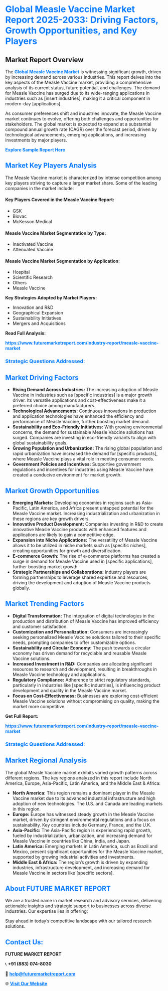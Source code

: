 <h1 style="color: #007BFF;">Global Measle Vaccine Market Report 2025-2033: Driving Factors, Growth Opportunities, and Key Players</h1>

<section id="overview">
<h2>Market Report Overview</h2>
<p>The <a href="https://www.futuremarketreport.com/industry-report/measle-vaccine-market" style="color: #007BFF; text-decoration: none;"><strong>Global Measle Vaccine Market</strong></a> is witnessing significant growth, driven by increasing demand across various industries. This report delves into the key aspects of the Measle Vaccine market, providing a comprehensive analysis of its current status, future potential, and challenges. The demand for Measle Vaccine has surged due to its wide-ranging applications in industries such as [insert industries], making it a critical component in modern-day [applications].</p>
<p>As consumer preferences shift and industries innovate, the Measle Vaccine market continues to evolve, offering both challenges and opportunities for stakeholders. The global market is expected to expand at a substantial compound annual growth rate (CAGR) over the forecast period, driven by technological advancements, emerging applications, and increasing investments by major players.</p>
</section>

<section id="overview">
<p><a href="https://www.futuremarketreport.com/request-sample/reportId=125533" style="color: #007BFF; text-decoration: none;"><strong>Explore Sample Report Here</strong></a></p>
</section>

<section id="key-players">
<h2 style="color: #007BFF;">Market Key Players Analysis</h2>
<p>The Measle Vaccine market is characterized by intense competition among key players striving to capture a larger market share. Some of the leading companies in the market include:</p>
<h4>Key Players Covered in the Measle Vaccine Report:</h4>
<ul><li>GSK</li><li>Biovac</li><li>McKesson Medical</li></ul>
<h4>Measle Vaccine Market Segmentation by Type:</h4>
<ul><li>Inactivated Vaccine</li><li>Attenuated Vaccine</li></ul>

<h4>Measle Vaccine Market Segmentation by Application:</h4>
<ul><li>Hospital</li><li>Scientific Research</li><li>Others</li><li>Measle Vaccine</li></ul>
<p><strong>Key Strategies Adopted by Market Players:</strong></p>
<ul>
<li>Innovation and R&D</li>
<li>Geographical Expansion</li>
<li>Sustainability Initiatives</li>
<li>Mergers and Acquisitions</li>
</ul>
</section>

<section>
<p><strong>Read Full Analysis: </strong></p><a href="https://www.futuremarketreport.com/industry-report/measle-vaccine-market" style="color: #007BFF; text-decoration: none;"><strong>https://www.futuremarketreport.com/industry-report/measle-vaccine-market</strong></a>
<h3 style="color: #007BFF;">Strategic Questions Addressed:</h3>
</section>

<section id="driving-factors">
<h2 style="color: #007BFF;">Market Driving Factors</h2>
<ul>
<li><strong>Rising Demand Across Industries:</strong> The increasing adoption of Measle Vaccine in industries such as [specific industries] is a major growth driver. Its versatile applications and cost-effectiveness make it a preferred choice among manufacturers.</li>
<li><strong>Technological Advancements:</strong> Continuous innovations in production and application technologies have enhanced the efficiency and performance of Measle Vaccine, further boosting market demand.</li>
<li><strong>Sustainability and Eco-Friendly Initiatives:</strong> With growing environmental concerns, the demand for sustainable Measle Vaccine solutions has surged. Companies are investing in eco-friendly variants to align with global sustainability goals.</li>
<li><strong>Growing Population and Urbanization:</strong> The rising global population and rapid urbanization have increased the demand for [specific products], where Measle Vaccine plays a vital role in meeting consumer needs.</li>
<li><strong>Government Policies and Incentives:</strong> Supportive government regulations and incentives for industries using Measle Vaccine have created a conducive environment for market growth.</li>
</ul>
</section>

<section id="growth-opportunities">
<h2 style="color: #007BFF;">Market Growth Opportunities</h2>
<ul>
<li><strong>Emerging Markets:</strong> Developing economies in regions such as Asia-Pacific, Latin America, and Africa present untapped potential for the Measle Vaccine market. Increasing industrialization and urbanization in these regions are key growth drivers.</li>
<li><strong>Innovative Product Development:</strong> Companies investing in R&D to create innovative Measle Vaccine products with enhanced features and applications are likely to gain a competitive edge.</li>
<li><strong>Expansion into Niche Applications:</strong> The versatility of Measle Vaccine allows it to be utilized in niche markets such as [specific niches], creating opportunities for growth and diversification.</li>
<li><strong>E-commerce Growth:</strong> The rise of e-commerce platforms has created a surge in demand for Measle Vaccine used in [specific applications], further boosting market growth.</li>
<li><strong>Strategic Partnerships and Collaborations:</strong> Industry players are forming partnerships to leverage shared expertise and resources, driving the development and adoption of Measle Vaccine products globally.</li>
</ul>
</section>

<section id="trending-factors">
<h2 style="color: #007BFF;">Market Trending Factors</h2>
<ul>
<li><strong>Digital Transformation:</strong> The integration of digital technologies in the production and distribution of Measle Vaccine has improved efficiency and customer satisfaction.</li>
<li><strong>Customization and Personalization:</strong> Consumers are increasingly seeking personalized Measle Vaccine solutions tailored to their specific needs, prompting companies to offer customizable options.</li>
<li><strong>Sustainability and Circular Economy:</strong> The push towards a circular economy has driven demand for recyclable and reusable Measle Vaccine solutions.</li>
<li><strong>Increased Investment in R&D:</strong> Companies are allocating significant resources to research and development, resulting in breakthroughs in Measle Vaccine technology and applications.</li>
<li><strong>Regulatory Compliance:</strong> Adherence to strict regulatory standards, particularly in industries like [specific industries], is influencing product development and quality in the Measle Vaccine market.</li>
<li><strong>Focus on Cost-Effectiveness:</strong> Businesses are exploring cost-efficient Measle Vaccine solutions without compromising on quality, making the market more competitive.</li>
</ul>
</section>

<section>
<p><strong>Get Full Report: </strong></p><a href="https://www.futuremarketreport.com/industry-report/measle-vaccine-market" style="color: #007BFF; text-decoration: none;"><strong>https://www.futuremarketreport.com/industry-report/measle-vaccine-market</strong></a>
<h3 style="color: #007BFF;">Strategic Questions Addressed:</h3>
</section>


<section id="regional-analysis">
<h2 style="color: #007BFF;">Market Regional Analysis</h2>
<p>The global Measle Vaccine market exhibits varied growth patterns across different regions. The key regions analyzed in this report include North America, Europe, Asia-Pacific, Latin America, and the Middle East & Africa:</p>
<ul>
<li><strong>North America:</strong> This region remains a dominant player in the Measle Vaccine market due to its advanced industrial infrastructure and high adoption of new technologies. The U.S. and Canada are leading markets in this region.</li>
<li><strong>Europe:</strong> Europe has witnessed steady growth in the Measle Vaccine market, driven by stringent environmental regulations and a focus on sustainability. Key countries include Germany, France, and the U.K.</li>
<li><strong>Asia-Pacific:</strong> The Asia-Pacific region is experiencing rapid growth, fueled by industrialization, urbanization, and increasing demand for Measle Vaccine in countries like China, India, and Japan.</li>
<li><strong>Latin America:</strong> Emerging markets in Latin America, such as Brazil and Mexico, present significant opportunities for the Measle Vaccine market, supported by growing industrial activities and investments.</li>
<li><strong>Middle East & Africa:</strong> The region’s growth is driven by expanding industries, infrastructure development, and increasing demand for Measle Vaccine in sectors like [specific sectors].</li>
</ul>
</section>

<footer>
<h2 style="color: #007BFF;">About FUTURE MARKET REPORT</h2>
<p>We are a trusted name in market research and advisory services, delivering actionable insights and strategic support to businesses across diverse industries. Our expertise lies in offering:</p>

<p>Stay ahead in today’s competitive landscape with our tailored research solutions.</p>

<h2 style="color: #007BFF;">Contact Us:</h2>
<p><strong>FUTURE MARKET REPORT</strong></p>
<p>📞 <strong>+91 (883) 074-8030</strong></p>
<p>📧 <strong><a href="mailto:help@futuremarketreport.com" style="color: #007BFF;">help@futuremarketreport.com</a></strong></p>
<p>🌐 <strong><a href="https://www.futuremarketreport.com/" style="color: #007BFF;">Visit Our Website</a></strong></p>
</footer>